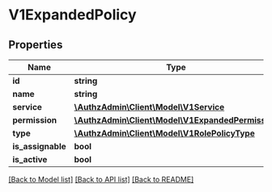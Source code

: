 # V1ExpandedPolicy

## Properties
Name | Type | Description | Notes
------------ | ------------- | ------------- | -------------
**id** | **string** |  | [optional] 
**name** | **string** |  | [optional] 
**service** | [**\AuthzAdmin\Client\Model\V1Service**](V1Service.md) |  | [optional] 
**permission** | [**\AuthzAdmin\Client\Model\V1ExpandedPermission**](V1ExpandedPermission.md) |  | [optional] 
**type** | [**\AuthzAdmin\Client\Model\V1RolePolicyType**](V1RolePolicyType.md) |  | [optional] 
**is_assignable** | **bool** |  | [optional] 
**is_active** | **bool** |  | [optional] 

[[Back to Model list]](../README.md#documentation-for-models) [[Back to API list]](../README.md#documentation-for-api-endpoints) [[Back to README]](../README.md)



